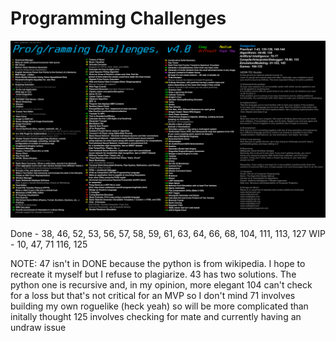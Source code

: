 # Programming Challenges

![Challenges](ProgChal.png)

Done - 38, 46, 52, 53, 56, 57, 58, 59, 61, 63, 64, 66, 68, 104, 111, 113, 127
WIP - 10, 47, 71 116, 125

NOTE: 47 isn't in DONE because the python is from wikipedia. I hope to recreate it myself but I refuse to plagiarize.
      43 has two solutions. The python one is recursive and, in my opinion, more elegant
      104 can't check for a loss but that's not critical for an MVP so I don't mind
      71 involves building my own roguelike (heck yeah) so will be more complicated than initally thought
      125 involves checking for mate and currently having an undraw issue